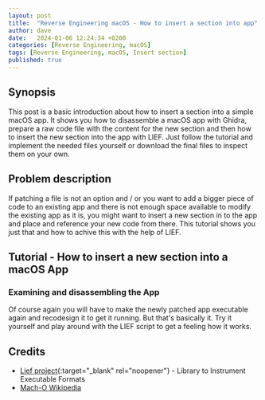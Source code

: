 ```yaml
---
layout: post
title:  "Reverse Engineering macOS - How to insert a section into app"
author: dave
date:   2024-01-06 12:24:34 +0200
categories: [Reverse Engineering, macOS]
tags: [Reverse Engineering, macOS, Insert section]
published: true 
---
```


## Synopsis
This post is a basic introduction about how to insert a section into a simple macOS app. It shows you how to disassemble a macOS app with Ghidra, prepare a raw code file with the content for the new section and then how to insert the new section into the app with LIEF. Just follow the tutorial and implement the needed files yourself or download the final files to inspect them on your own.

## Problem description
If patching a file is not an option and / or you want to add a bigger piece of code to an existing app and there is not enough space available to modify the existing app as it is, you might want to insert a new section in to the app and place and reference your new code from there. This tutorial shows you just that and how to achive this with the help of LIEF.


## Tutorial - How to insert a new section into a macOS App 
### Examining and disassembling the App

Of course again you will have to make the newly patched app executable again and recodesign it to get it running. But that's basically it. Try it yourself and play around with the LIEF script to get a feeling how it works.


## <a id="credits"></a>Credits
- [Lief project](https://lief-project.github.io/){:target="_blank" rel="noopener"} - Library to Instrument Executable Formats
- [Mach-O Wikipedia](https://en.wikipedia.org/wiki/Mach-O)
